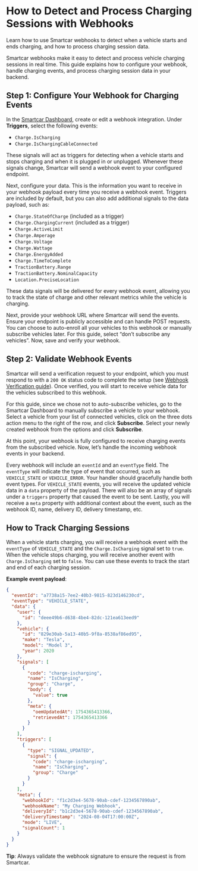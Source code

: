 # How to Detect and Process Charging Sessions with Webhooks

Learn how to use Smartcar webhooks to detect when a vehicle starts and ends charging, and how to process charging session data.

Smartcar webhooks make it easy to detect and process vehicle charging sessions in real time. This guide explains how to configure your webhook, handle charging events, and process charging session data in your backend.

## Step 1: Configure Your Webhook for Charging Events

In the [Smartcar Dashboard](https://dashboard.smartcar.com), create or edit a webhook integration. Under **Triggers**, select the following events:

- `Charge.IsCharging`
- `Charge.IsChargingCableConnected`

These signals will act as triggers for detecting when a vehicle starts and stops charging and when it is plugged in or unplugged. Whenever these signals change, Smartcar will send a webhook event to your configured endpoint.

Next, configure your data. This is the information you want to receive in your webhook payload every time you receive a webhook event. Triggers are included by default, but you can also add additional signals to the data payload, such as:

- `Charge.StateOfCharge` (included as a trigger)
- `Charge.ChargingCurrent` (included as a trigger)
- `Charge.ActiveLimit`
- `Charge.Amperage`
- `Charge.Voltage`
- `Charge.Wattage`
- `Charge.EnergyAdded`
- `Charge.TimeToComplete`
- `TractionBattery.Range`
- `TractionBattery.NominalCapacity`
- `Location.PreciseLocation`

These data signals will be delivered for every webhook event, allowing you to track the state of charge and other relevant metrics while the vehicle is charging.

Next, provide your webhook URL where Smartcar will send the events. Ensure your endpoint is publicly accessible and can handle POST requests. You can choose to auto-enroll all your vehicles to this webhook or manually subscribe vehicles later. For this guide, select “don’t subscribe any vehicles”. Now, save and verify your webhook.

## Step 2: Validate Webhook Events

Smartcar will send a verification request to your endpoint, which you must respond to with a `200 OK` status code to complete the setup (see [Webhook Verification guide](https://smartcar.com/docs)). Once verified, you will start to receive vehicle data for the vehicles subscribed to this webhook.

For this guide, since we chose not to auto-subscribe vehicles, go to the Smartcar Dashboard to manually subscribe a vehicle to your webhook. Select a vehicle from your list of connected vehicles, click on the three dots action menu to the right of the row, and click **Subscribe**. Select your newly created webhook from the options and click **Subscribe**.

At this point, your webhook is fully configured to receive charging events from the subscribed vehicle. Now, let’s handle the incoming webhook events in your backend.

Every webhook will include an `eventId` and an `eventType` field. The `eventType` will indicate the type of event that occurred, such as `VEHICLE_STATE` or `VEHICLE_ERROR`. Your handler should gracefully handle both event types. For `VEHICLE_STATE` events, you will receive the updated vehicle data in a `data` property of the payload. There will also be an array of signals under a `triggers` property that caused the event to be sent. Lastly, you will receive a `meta` property with additional context about the event, such as the webhook ID, name, delivery ID, delivery timestamp, etc.

## How to Track Charging Sessions

When a vehicle starts charging, you will receive a webhook event with the `eventType` of `VEHICLE_STATE` and the `Charge.IsCharging` signal set to `true`. When the vehicle stops charging, you will receive another event with `Charge.IsCharging` set to `false`. You can use these events to track the start and end of each charging session.

**Example event payload**:

```json
{
  "eventId": "a7738a15-7ee2-40b3-9815-823d146230cd",
  "eventType": "VEHICLE_STATE",
  "data": {
    "user": {
      "id": "deee49b6-d638-4be4-82dc-121ea613eed9"
    },
    "vehicle": {
      "id": "829e30ab-5a13-40b5-9f8a-8538af86ed95",
      "make": "Tesla",
      "model": "Model 3",
      "year": 2020
    },
    "signals": [
      {
        "code": "charge-ischarging",
        "name": "IsCharging",
        "group": "Charge",
        "body": {
          "value": true
        },
        "meta": {
          "oemUpdatedAt": 1754365413366,
          "retrievedAt": 1754365413366
        }
      }
    ],
    "triggers": [
      {
        "type": "SIGNAL_UPDATED",
        "signal": {
          "code": "charge-ischarging",
          "name": "IsCharging",
          "group": "Charge"
        }
      }
    ],
    "meta": {
      "webhookId": "f1c2d3e4-5678-90ab-cdef-1234567890ab",
      "webhookName": "My Charging Webhook",
      "deliveryId": "b1c2d3e4-5678-90ab-cdef-1234567890ab",
      "deliveryTimestamp": "2024-08-04T17:00:00Z",
      "mode": "LIVE",
      "signalCount": 1
    }
  }
}
```

**Tip**: Always validate the webhook signature to ensure the request is from Smartcar.